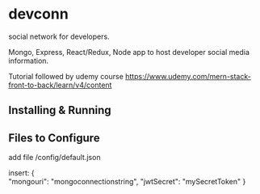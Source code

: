 # devconn

social network for developers.

Mongo, Express, React/Redux, Node app to host developer social media information.

Tutorial followed by udemy course
https://www.udemy.com/mern-stack-front-to-back/learn/v4/content

## Installing & Running


## Files to Configure

add file /config/default.json

insert:
{   
    "mongouri": "mongoconnectionstring",
    "jwtSecret": "mySecretToken"
}


